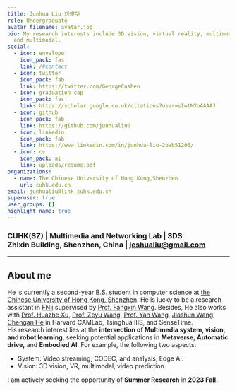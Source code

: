 ```yaml
---
title: Junhua Liu 刘俊华
role: Undergraduate
avatar_filename: avatar.jpg
bio: My research interests include 3D vision, virtual reality, multimedia system
  and multimodal.
social:
  - icon: envelope
    icon_pack: fas
    link: /#contact
  - icon: twitter
    icon_pack: fab
    link: https://twitter.com/GeorgeCushen
  - icon: graduation-cap
    icon_pack: fas
    link: https://scholar.google.co.uk/citations?user=sIwtMXoAAAAJ
  - icon: github
    icon_pack: fab
    link: https://github.com/junhualiu0
  - icon: linkedin
    icon_pack: fab
    link: https://www.linkedin.com/in/junhua-liu-2bab51206/
  - icon: cv
    icon_pack: ai
    link: uploads/resume.pdf
organizations:
  - name: The Chinese University of Hong Kong,Shenzhen
    url: cuhk.edu.cn
email: junhualiu@link.cuhk.edu.cn
superuser: true
user_groups: []
highlight_name: true
---
```

### CUHK(SZ) | Multimedia and Networking Lab | SDS <br /> Zhixin Building, Shenzhen, China | jeshualiu@gmail.com

- - -

## About me

He is currently a second-year B.S. student in computer science at [the Chinese University of Hong Kong, Shenzhen](https://www.cuhk.edu.cn). He is lucky to be a research assistant in [FNii](https://fnii.cuhk.edu.cn/) supervised by [Prof. Fangxin Wang](https://mypage.cuhk.edu.cn/academics/wangfangxin/publications.html). Besides, He also works with [Prof. Huazhe Xu](http://hxu.rocks/), [Prof. Zeyu Wang](https://zachzeyuwang.github.io/), [Prof. Yan Wang](https://air.tsinghua.edu.cn/en/info/1046/1379.html), [Jiashun Wang](https://jiashunwang.github.io/), [Chengan He](http://cs.yale.edu/homes/che/) in Harvard CAMLab, Tsinghua IIIS, and SenseTime.\
His research interest lies at the **intersection of Multimedia system, vision, and robot learning**, seeking potential applications in **Metaverse**, **Automatic drive,** and **Embodied AI**. For example, the following two aspects: 
* System: Video streaming, CODEC, and analysis, Edge AI.
* Vision: 3D vision, VR, multimodal, video prediction.

I am actively seeking the opportunity of **Summer Research** in **2023 Fall.**